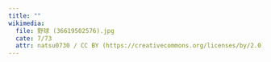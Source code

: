 ```yaml
---
title: ""
wikimedia:
  file: 野球 (36619502576).jpg
  cate: 7/73
  attr: natsu0730 / CC BY (https://creativecommons.org/licenses/by/2.0)
---
```


